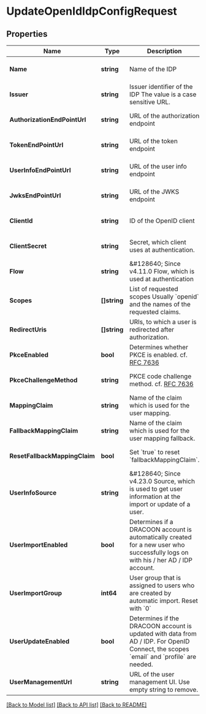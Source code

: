 # UpdateOpenIdIdpConfigRequest

## Properties
Name | Type | Description | Notes
------------ | ------------- | ------------- | -------------
**Name** | **string** | Name of the IDP | [optional] [default to null]
**Issuer** | **string** | Issuer identifier of the IDP  The value is a case sensitive URL. | [optional] [default to null]
**AuthorizationEndPointUrl** | **string** | URL of the authorization endpoint | [optional] [default to null]
**TokenEndPointUrl** | **string** | URL of the token endpoint | [optional] [default to null]
**UserInfoEndPointUrl** | **string** | URL of the user info endpoint | [optional] [default to null]
**JwksEndPointUrl** | **string** | URL of the JWKS endpoint | [optional] [default to null]
**ClientId** | **string** | ID of the OpenID client | [optional] [default to null]
**ClientSecret** | **string** | Secret, which client uses at authentication. | [optional] [default to null]
**Flow** | **string** | &amp;#128640; Since v4.11.0  Flow, which is used at authentication | [optional] [default to null]
**Scopes** | **[]string** | List of requested scopes  Usually &#x60;openid&#x60; and the names of the requested claims. | [optional] [default to null]
**RedirectUris** | **[]string** | URIs, to which a user is redirected after authorization. | [optional] [default to null]
**PkceEnabled** | **bool** | Determines whether PKCE is enabled.  cf. [RFC 7636](https://tools.ietf.org/html/rfc7636) | [optional] [default to false]
**PkceChallengeMethod** | **string** | PKCE code challenge method.  cf. [RFC 7636](https://tools.ietf.org/html/rfc7636) | [optional] [default to null]
**MappingClaim** | **string** | Name of the claim which is used for the user mapping. | [optional] [default to null]
**FallbackMappingClaim** | **string** | Name of the claim which is used for the user mapping fallback. | [optional] [default to null]
**ResetFallbackMappingClaim** | **bool** | Set &#x60;true&#x60; to reset &#x60;fallbackMappingClaim&#x60;. | [optional] [default to null]
**UserInfoSource** | **string** | &amp;#128640; Since v4.23.0  Source, which is used to get user information at the import or update of a user. | [optional] [default to null]
**UserImportEnabled** | **bool** | Determines if a DRACOON account is automatically created for a new user  who successfully logs on with his / her AD / IDP account. | [optional] [default to false]
**UserImportGroup** | **int64** | User group that is assigned to users who are created by automatic import.  Reset with &#x60;0&#x60; | [optional] [default to null]
**UserUpdateEnabled** | **bool** | Determines if the DRACOON account is updated with data from AD / IDP.  For OpenID Connect, the scopes &#x60;email&#x60; and &#x60;profile&#x60; are needed. | [optional] [default to false]
**UserManagementUrl** | **string** | URL of the user management UI.  Use empty string to remove. | [optional] [default to null]

[[Back to Model list]](../README.md#documentation-for-models) [[Back to API list]](../README.md#documentation-for-api-endpoints) [[Back to README]](../README.md)

